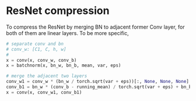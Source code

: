 # ResNet compression

To compress the ResNet by merging BN to adjacent former Conv layer, for both of them are linear layers. To be more specific, 
```python
# separate conv and bn
# conv_w: [C1, C, h, w]
# 
x = conv(x, conv_w, conv_b)
x = batchnorm(x, bn_w, bn_b, mean, var, eps)

# merge the adjacent two layers
conv_w1 = conv_w * (bn_w / torch.sqrt(var + eps))[:, None, None, None]
conv_b1 = bn_w * (conv_b - running_mean) / torch.sqrt(var + eps) + bn_b
x = conv(x, conv_w1, conv_b1)
```

